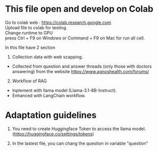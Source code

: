 # This file open and develop on Colab

Go to colab web : https://colab.research.google.com
<br> Upload file to colab for testing.
<br> Change runtime to GPU
<br> press Ctrl + F9 on Windows or Command + F9 on Mac for run all cell.

In this file have 2 section

1. Collection data with web scapping.
- Collected from question and answer threads (only those with doctors answering) from the website https://www.agnoshealth.com/forums/

2. Workflow of RAG
- Inplement with llama model (Llama-3.1-8B-Instruct).
- Enhanced with LangChain workflow.

# Adaptation guidelines

1. You need to create Huggingface Token to access the llama model. (https://huggingface.co/settings/tokens)

2. In the lastest file, you can chang the question in variable "question"
